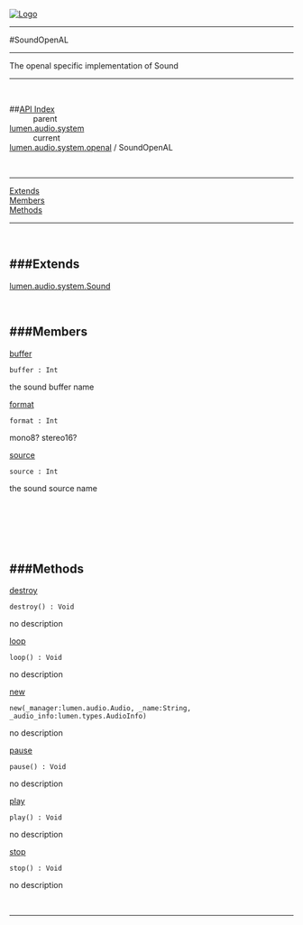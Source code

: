 
[![Logo](../../../../../images/logo.png)](../../../../../index.html)

---

#SoundOpenAL

--- 

The openal specific implementation of Sound

---
<br/>

##[API Index](../../../../../api/index.html#lumen.audio)   
&emsp;&emsp;&emsp;parent    
[lumen.audio.system](../)     
&emsp;&emsp;&emsp;current    
[lumen.audio.system.openal](./) / SoundOpenAL

<br/>

---


[Extends](#Extends)   
[Members](#Members)   
[Methods](#Methods)   


---

&nbsp;   

<a class="lift" name="Extends" ></a>
###Extends   
---
<a class="lift" name="lumen.audio.system.Sound" href="{{{rel_path}}}api/lumen/audio.system.Sound.html">lumen.audio.system.Sound</a>

&nbsp;   

<a class="lift" name="Members" ></a>
###Members   
---
<a class="lift" name="buffer" href="#buffer">buffer</a>



`buffer : Int`

<span class="small_desc_flat"> the sound buffer name </span>   

<a class="lift" name="format" href="#format">format</a>



`format : Int`

<span class="small_desc_flat"> mono8? stereo16? </span>   

<a class="lift" name="source" href="#source">source</a>



`source : Int`

<span class="small_desc_flat"> the sound source name </span>   

&nbsp;   

&nbsp;   

&nbsp;   

<a class="lift" name="Methods" ></a>
###Methods   
---
<a class="lift" name="destroy" href="#destroy">destroy</a>



`destroy() : Void`

<span class="small_desc_flat"> no description </span>   

<a class="lift" name="loop" href="#loop">loop</a>



`loop() : Void`

<span class="small_desc_flat"> no description </span>   

<a class="lift" name="new" href="#new">new</a>



`new(_manager:lumen.audio.Audio, _name:String, _audio_info:lumen.types.AudioInfo) `

<span class="small_desc_flat"> no description </span>   

<a class="lift" name="pause" href="#pause">pause</a>



`pause() : Void`

<span class="small_desc_flat"> no description </span>   

<a class="lift" name="play" href="#play">play</a>



`play() : Void`

<span class="small_desc_flat"> no description </span>   

<a class="lift" name="stop" href="#stop">stop</a>



`stop() : Void`

<span class="small_desc_flat"> no description </span>   



&nbsp;
&nbsp;
&nbsp;

---  


&nbsp;   
&nbsp;   